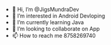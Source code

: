 - 👋 Hi, I’m @JigsMundraDev
- 👀 I’m interested in Android Devloping
- 🌱 I’m currently learning Java
- 💞️ I’m looking to collaborate on App
- 📫 How to reach me 8758269740

<!---
JigsMundraDev/JigsMundraDev is a ✨ special ✨ repository because its `README.md` (this file) appears on your GitHub profile.
You can click the Preview link to take a look at your changes.
--->
